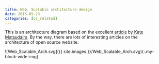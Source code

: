 ```yaml
---
title: Web, Scalable architecture design
date: 2015-05-23
categories: [cs_related]
---
```


This is an architecture diagram based on the excellent [article][1] by [Kate Matsudaira][2].
By the way, there are lots of interesting articles on the architecture of open source
website.

![Web_Scalable_Arch.svg]({{ site.images }}/Web_Scalable_Arch.svg){:.my-block-wide-img}

[1]: http://www.aosabook.org/en/distsys.html
[2]: http://katemats.com/
